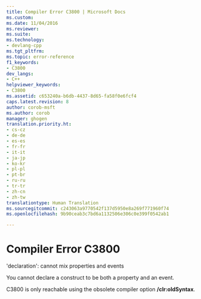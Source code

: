 ```yaml
---
title: Compiler Error C3800 | Microsoft Docs
ms.custom: 
ms.date: 11/04/2016
ms.reviewer: 
ms.suite: 
ms.technology:
- devlang-cpp
ms.tgt_pltfrm: 
ms.topic: error-reference
f1_keywords:
- C3800
dev_langs:
- C++
helpviewer_keywords:
- C3800
ms.assetid: c653240a-b6db-4437-8d65-fa58f0e6fcf4
caps.latest.revision: 8
author: corob-msft
ms.author: corob
manager: ghogen
translation.priority.ht:
- cs-cz
- de-de
- es-es
- fr-fr
- it-it
- ja-jp
- ko-kr
- pl-pl
- pt-br
- ru-ru
- tr-tr
- zh-cn
- zh-tw
translationtype: Human Translation
ms.sourcegitcommit: c243063a9770542f137d5950e8a269f771960f74
ms.openlocfilehash: 9b90ceab3c7bd6a1132506e306c0e399f0542ab1

---
```

# Compiler Error C3800
'declaration': cannot mix properties and events  
  
 You cannot declare a construct to be both a property and an event.  
  
 C3800 is only reachable using the obsolete compiler option **/clr:oldSyntax**.  



<!--HONumber=Jan17_HO2-->


